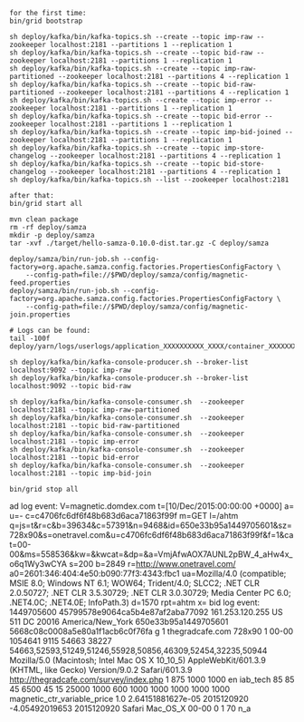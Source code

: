 ```
for the first time:
bin/grid bootstrap

sh deploy/kafka/bin/kafka-topics.sh --create --topic imp-raw --zookeeper localhost:2181 --partitions 1 --replication 1
sh deploy/kafka/bin/kafka-topics.sh --create --topic bid-raw --zookeeper localhost:2181 --partitions 1 --replication 1
sh deploy/kafka/bin/kafka-topics.sh --create --topic imp-raw-partitioned --zookeeper localhost:2181 --partitions 4 --replication 1
sh deploy/kafka/bin/kafka-topics.sh --create --topic bid-raw-partitioned --zookeeper localhost:2181 --partitions 4 --replication 1
sh deploy/kafka/bin/kafka-topics.sh --create --topic imp-error --zookeeper localhost:2181 --partitions 1 --replication 1
sh deploy/kafka/bin/kafka-topics.sh --create --topic bid-error --zookeeper localhost:2181 --partitions 1 --replication 1
sh deploy/kafka/bin/kafka-topics.sh --create --topic imp-bid-joined --zookeeper localhost:2181 --partitions 1 --replication 1
sh deploy/kafka/bin/kafka-topics.sh --create --topic imp-store-changelog --zookeeper localhost:2181 --partitions 4 --replication 1
sh deploy/kafka/bin/kafka-topics.sh --create --topic bid-store-changelog --zookeeper localhost:2181 --partitions 4 --replication 1
sh deploy/kafka/bin/kafka-topics.sh --list --zookeeper localhost:2181

after that: 
bin/grid start all

mvn clean package
rm -rf deploy/samza
mkdir -p deploy/samza
tar -xvf ./target/hello-samza-0.10.0-dist.tar.gz -C deploy/samza

deploy/samza/bin/run-job.sh --config-factory=org.apache.samza.config.factories.PropertiesConfigFactory \
    --config-path=file://$PWD/deploy/samza/config/magnetic-feed.properties
deploy/samza/bin/run-job.sh --config-factory=org.apache.samza.config.factories.PropertiesConfigFactory \
    --config-path=file://$PWD/deploy/samza/config/magnetic-join.properties
    
# Logs can be found:
tail -100f deploy/yarn/logs/userlogs/application_XXXXXXXXXX_XXXX/container_XXXXXXXXXX_XXXX_XX_XXXXXX/{logs}

sh deploy/kafka/bin/kafka-console-producer.sh --broker-list localhost:9092 --topic imp-raw
sh deploy/kafka/bin/kafka-console-producer.sh --broker-list localhost:9092 --topic bid-raw

sh deploy/kafka/bin/kafka-console-consumer.sh  --zookeeper localhost:2181 --topic imp-raw-partitioned
sh deploy/kafka/bin/kafka-console-consumer.sh  --zookeeper localhost:2181 --topic bid-raw-partitioned
sh deploy/kafka/bin/kafka-console-consumer.sh  --zookeeper localhost:2181 --topic imp-error
sh deploy/kafka/bin/kafka-console-consumer.sh  --zookeeper localhost:2181 --topic bid-error
sh deploy/kafka/bin/kafka-console-consumer.sh  --zookeeper localhost:2181 --topic imp-bid-join

bin/grid stop all
```

ad log event:
	V=magnetic.domdex.com	t=[10/Dec/2015:00:00:00 +0000]	a=	u=-	c=c4706fc6df6f48b683d6aca71863f99f	m=GET	l=/ahtm	q=js=t&r=c&b=39634&c=57391&n=9468&id=650e33b95a1449705601&sz=728x90&s=onetravel.com&u=c4706fc6df6f48b683d6aca71863f99f&f=1&cat=00-00&ms=558536&kw=&kwcat=&dp=&a=VmjAfwAOX7AUNL2pBW_4_aHw4x_o6q1Wy3wCYA	s=200	b=2849	r=http://www.onetravel.com/	a0=2601:346:404:4e50:b090:77f3:4343:fbc1	ua=Mozilla/4.0 (compatible; MSIE 8.0; Windows NT 6.1; WOW64; Trident/4.0; SLCC2; .NET CLR 2.0.50727; .NET CLR 3.5.30729; .NET CLR 3.0.30729; Media Center PC 6.0; .NET4.0C; .NET4.0E; InfoPath.3)	d=1570	rpt=ahtm	x=
bid log event:
1449705600	45799578e9064ca5b4e87af2aba77092	161.253.120.255	US	511	DC	20016	America/New_York	650e33b95a1449705601	5668c08c0008a5e80a1f1acb6c0f76fa	g	1		thegradcafe.com	728x90	1	00-00	1054641	9115	54663	38227				54663,52593,51249,51246,55928,50856,46309,52454,32235,50944		Mozilla/5.0 (Macintosh; Intel Mac OS X 10_10_5) AppleWebKit/601.3.9 (KHTML, like Gecko) Version/9.0.2 Safari/601.3.9	http://thegradcafe.com/survey/index.php	1	875	1000	1000	en	iab_tech		85	85	45	6500	45	15	25000	1000	600	1000	1000	1000	1000	1000	magnetic_ctr_variable_price	1.0	2.64151881627e-05								2015120920	-4.05492019653				2015120920		Safari	Mac_OS_X	00-00		0	1				70	n_a
